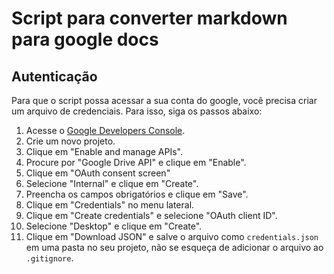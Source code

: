 # Script para converter markdown para google docs

## Autenticação

Para que o script possa acessar a sua conta do google, você precisa criar um arquivo de credenciais. Para isso, siga os passos abaixo:

1. Acesse o [Google Developers Console](https://console.developers.google.com/).
2. Crie um novo projeto.
3. Clique em "Enable and manage APIs".
4. Procure por "Google Drive API" e clique em "Enable".
5. Clique em "OAuth consent screen"
6. Selecione "Internal" e clique em "Create".
7. Preencha os campos obrigatórios e clique em "Save".
8. Clique em "Credentials" no menu lateral.
9. Clique em "Create credentials" e selecione "OAuth client ID".
10. Selecione "Desktop" e clique em "Create".
11. Clique em "Download JSON" e salve o arquivo como `credentials.json` em uma pasta no seu projeto, não se esqueça de adicionar o arquivo ao `.gitignore`.
